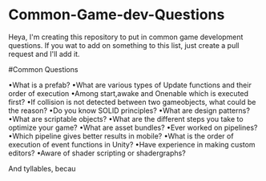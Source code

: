 # Common-Game-dev-Questions
Heya, I'm creating this repository to put in common game development questions. If you wat to add on something to this list, just create a pull request and I'll add it.

#Common Questions

•What is a prefab?
•What are various types of Update functions and their order of execution
•Among start,awake and Onenable which is executed first?
•If collision is not detected between two gameobjects, what could be the reason?
•Do you know SOLID principles?
•What are design patterns?
•What are scriptable objects?
•What are the different steps you take to optimize your game?
•What are asset bundles?
•Ever worked on pipelines?
•Which pipeline gives better results in mobile?
•What is the order of execution of event functions in Unity?
•Have experience in making custom editors?
•Aware of shader scripting or shadergraphs?

And tyllables, becau
